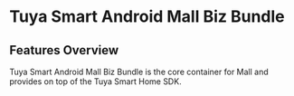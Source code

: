 # Tuya Smart Android Mall Biz Bundle

## Features Overview

Tuya Smart Android Mall Biz Bundle is the core container for Mall and provides on top of the Tuya Smart Home SDK.
